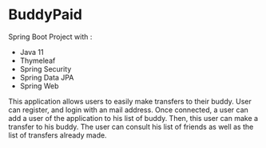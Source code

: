 # BuddyPaid

Spring Boot Project with : 
 - Java 11
 - Thymeleaf
 - Spring Security
 - Spring Data JPA
 - Spring Web
 
This application allows users to easily make transfers to their buddy.
User can register, and login with an mail address.
Once connected, a user can add a user of the application to his list of buddy.
Then, this user can make a transfer to his buddy.
The user can consult his list of friends as well as the list of transfers already made.
